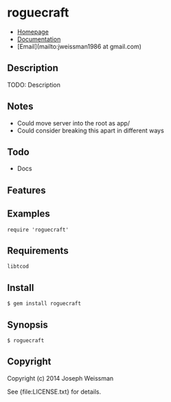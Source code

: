 # roguecraft

* [Homepage](https://rubygems.org/gems/roguecraft)
* [Documentation](http://rubydoc.info/gems/roguecraft/frames)
* [Email](mailto:jweissman1986 at gmail.com)

## Description

TODO: Description

## Notes

* Could move server into the root as app/
* Could consider breaking this apart in different ways

## Todo

* Docs

## Features

## Examples

    require 'roguecraft'

## Requirements

    libtcod

## Install

    $ gem install roguecraft

## Synopsis

    $ roguecraft

## Copyright

Copyright (c) 2014 Joseph Weissman

See {file:LICENSE.txt} for details.
